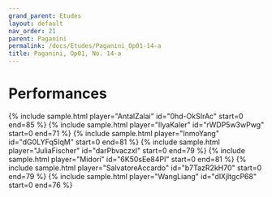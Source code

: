 ```yaml
---
grand_parent: Etudes
layout: default
nav_order: 21
parent: Paganini
permalink: /docs/Etudes/Paganini_Op01-14-a
title: Paganini, Op01, No. 14-a
---
```

# Performances
<div class="sample-container">
    {% include sample.html player="AntalZalai" id="0hd-OkSIrAc" start=0 end=85 %}
    {% include sample.html player="IlyaKaler" id="rWDP5w3wPwg" start=0 end=71 %}
    {% include sample.html player="InmoYang" id="dG0LYFq5IqM" start=0 end=81 %}
    {% include sample.html player="JuliaFischer" id="darPbvaczxI" start=0 end=79 %}
    {% include sample.html player="Midori" id="6K50sEe84PI" start=0 end=81 %}
    {% include sample.html player="SalvatoreAccardo" id="b7TazR2kH70" start=0 end=79 %}
    {% include sample.html player="WangLiang" id="dlXjltgcP68" start=0 end=76 %}
</div>
